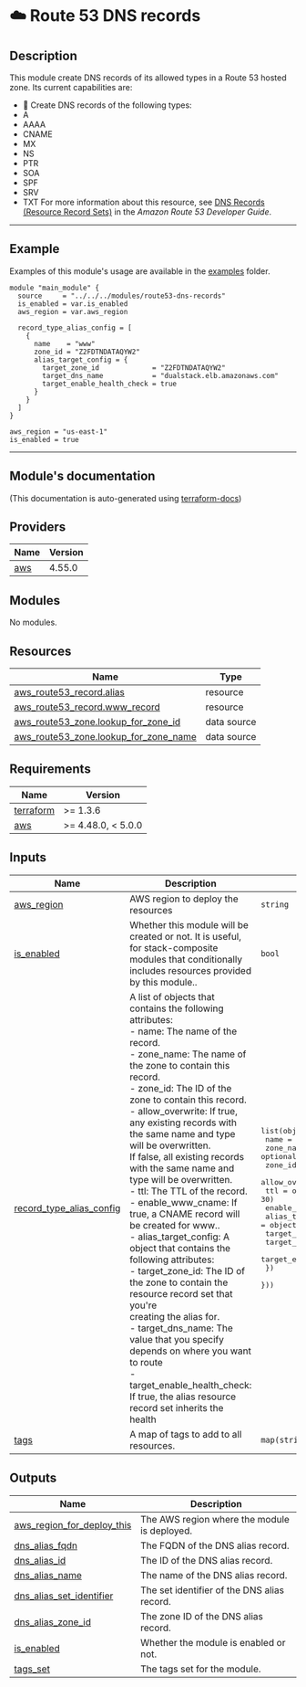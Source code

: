<!-- BEGIN_TF_DOCS -->
# ☁️ Route 53 DNS records
## Description

This module create DNS records of its allowed types in a Route 53 hosted zone. Its current capabilities are:
* 🚀 Create DNS records of the following types:
* A
* AAAA
* CNAME
* MX
* NS
* PTR
* SOA
* SPF
* SRV
* TXT
For more information about this resource, see [DNS Records (Resource Record Sets)](https://docs.aws.amazon.com/Route53/latest/DeveloperGuide/resource-record-sets-choosing-alias-non-alias.html) in the *Amazon Route 53 Developer Guide*.

---
## Example
Examples of this module's usage are available in the [examples](./examples) folder.

```hcl
module "main_module" {
  source     = "../../../modules/route53-dns-records"
  is_enabled = var.is_enabled
  aws_region = var.aws_region

  record_type_alias_config = [
    {
      name    = "www"
      zone_id = "Z2FDTNDATAQYW2"
      alias_target_config = {
        target_zone_id             = "Z2FDTNDATAQYW2"
        target_dns_name            = "dualstack.elb.amazonaws.com"
        target_enable_health_check = true
      }
    }
  ]
}
```
```hcl
aws_region = "us-east-1"
is_enabled = true
```
---

## Module's documentation
(This documentation is auto-generated using [terraform-docs](https://terraform-docs.io))
## Providers

| Name | Version |
|------|---------|
| <a name="provider_aws"></a> [aws](#provider\_aws) | 4.55.0 |

## Modules

No modules.

## Resources

| Name | Type |
|------|------|
| [aws_route53_record.alias](https://registry.terraform.io/providers/hashicorp/aws/latest/docs/resources/route53_record) | resource |
| [aws_route53_record.www_record](https://registry.terraform.io/providers/hashicorp/aws/latest/docs/resources/route53_record) | resource |
| [aws_route53_zone.lookup_for_zone_id](https://registry.terraform.io/providers/hashicorp/aws/latest/docs/data-sources/route53_zone) | data source |
| [aws_route53_zone.lookup_for_zone_name](https://registry.terraform.io/providers/hashicorp/aws/latest/docs/data-sources/route53_zone) | data source |

## Requirements

| Name | Version |
|------|---------|
| <a name="requirement_terraform"></a> [terraform](#requirement\_terraform) | >= 1.3.6 |
| <a name="requirement_aws"></a> [aws](#requirement\_aws) | >= 4.48.0, < 5.0.0 |

## Inputs

| Name | Description | Type | Default | Required |
|------|-------------|------|---------|:--------:|
| <a name="input_aws_region"></a> [aws\_region](#input\_aws\_region) | AWS region to deploy the resources | `string` | n/a | yes |
| <a name="input_is_enabled"></a> [is\_enabled](#input\_is\_enabled) | Whether this module will be created or not. It is useful, for stack-composite<br>modules that conditionally includes resources provided by this module.. | `bool` | n/a | yes |
| <a name="input_record_type_alias_config"></a> [record\_type\_alias\_config](#input\_record\_type\_alias\_config) | A list of objects that contains the following attributes:<br>  - name: The name of the record.<br>  - zone\_name: The name of the zone to contain this record.<br>  - zone\_id: The ID of the zone to contain this record.<br>  - allow\_overwrite: If true, any existing records with the same name and type will be overwritten.<br>If false, all existing records with the same name and type will be overwritten.<br>  - ttl: The TTL of the record.<br>  - enable\_www\_cname: If true, a CNAME record will be created for www.<name>.<br>  - alias\_target\_config: A object that contains the following attributes:<br>    - target\_zone\_id: The ID of the zone to contain the resource record set that you're<br>creating the alias for.<br>    - target\_dns\_name: The value that you specify depends on where you want to route<br>    - target\_enable\_health\_check: If true, the alias resource record set inherits the health | <pre>list(object({<br>    name             = string<br>    zone_name        = optional(string, null)<br>    zone_id          = optional(string, null)<br>    allow_overwrite  = optional(bool, false)<br>    ttl              = optional(number, 30)<br>    enable_www_cname = optional(bool, false)<br>    alias_target_config = object({<br>      target_zone_id             = string<br>      target_dns_name            = string<br>      target_enable_health_check = optional(bool, false)<br>    })<br>  }))</pre> | `null` | no |
| <a name="input_tags"></a> [tags](#input\_tags) | A map of tags to add to all resources. | `map(string)` | `{}` | no |

## Outputs

| Name | Description |
|------|-------------|
| <a name="output_aws_region_for_deploy_this"></a> [aws\_region\_for\_deploy\_this](#output\_aws\_region\_for\_deploy\_this) | The AWS region where the module is deployed. |
| <a name="output_dns_alias_fqdn"></a> [dns\_alias\_fqdn](#output\_dns\_alias\_fqdn) | The FQDN of the DNS alias record. |
| <a name="output_dns_alias_id"></a> [dns\_alias\_id](#output\_dns\_alias\_id) | The ID of the DNS alias record. |
| <a name="output_dns_alias_name"></a> [dns\_alias\_name](#output\_dns\_alias\_name) | The name of the DNS alias record. |
| <a name="output_dns_alias_set_identifier"></a> [dns\_alias\_set\_identifier](#output\_dns\_alias\_set\_identifier) | The set identifier of the DNS alias record. |
| <a name="output_dns_alias_zone_id"></a> [dns\_alias\_zone\_id](#output\_dns\_alias\_zone\_id) | The zone ID of the DNS alias record. |
| <a name="output_is_enabled"></a> [is\_enabled](#output\_is\_enabled) | Whether the module is enabled or not. |
| <a name="output_tags_set"></a> [tags\_set](#output\_tags\_set) | The tags set for the module. |
<!-- END_TF_DOCS -->
